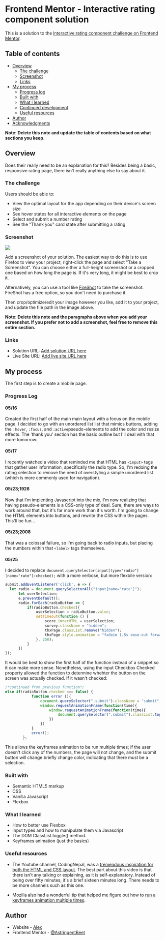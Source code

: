 # Frontend Mentor - Interactive rating component solution
This is a solution to the [Interactive rating component challenge on Frontend Mentor](https://www.frontendmentor.io/challenges/interactive-rating-component-koxpeBUmI).

## Table of contents

- [Overview](#overview)
  - [The challenge](#the-challenge)
  - [Screenshot](#screenshot)
  - [Links](#links)
- [My process](#my-process)
  - [Progress log](#progress-log)
  - [Built with](#built-with)
  - [What I learned](#what-i-learned)
  - [Continued development](#continued-development)
  - [Useful resources](#useful-resources)
- [Author](#author)
- [Acknowledgments](#acknowledgments)

**Note: Delete this note and update the table of contents based on what sections you keep.**

## Overview
Does their really need to be an explanation for this? Besides being a basic, responsive rating page, there isn't really anything else to say about it.

### The challenge

Users should be able to:

- View the optimal layout for the app depending on their device's screen size
- See hover states for all interactive elements on the page
- Select and submit a number rating
- See the "Thank you" card state after submitting a rating

### Screenshot

![](./screenshot.jpg)

Add a screenshot of your solution. The easiest way to do this is to use Firefox to view your project, right-click the page and select "Take a Screenshot". You can choose either a full-height screenshot or a cropped one based on how long the page is. If it's very long, it might be best to crop it.

Alternatively, you can use a tool like [FireShot](https://getfireshot.com/) to take the screenshot. FireShot has a free option, so you don't need to purchase it. 

Then crop/optimize/edit your image however you like, add it to your project, and update the file path in the image above.

**Note: Delete this note and the paragraphs above when you add your screenshot. If you prefer not to add a screenshot, feel free to remove this entire section.**

### Links

- Solution URL: [Add solution URL here](https://your-solution-url.com)
- Live Site URL: [Add live site URL here](https://your-live-site-url.com)

## My process
The first step is to create a mobile page.

### Progress Log

#### 05/16
Created the first half of the main main layout with a focus on the mobile page. I decided to go with an unordered list  list that mimics buttons, adding the `:hover`, `:focus`, and `:active`pseudo-elements to add the color and resize effects.
The 'thank you' section has the basic outline but I'll deal with that more tomorrow.

#### 05/17
I recently watched a video that reminded me that HTML has `<input>` tags that gather user information, specifically the radio type. So, I'm redoing the rating selection to remove the need of overstyling a simple unordered list (which is more commonly used for navigation).

#### 05/23;1926
Now that I'm implenting Javascript into the mix, I'm now realizing that having pseudo-elements is a CSS-only type of deal. Sure, there are ways to work around that, but it's far more work than it's worth. I'm going to change the HTML elements into buttons, and rewrite the CSS within the pages. This'll be fun...
#### 05/23;2008
That was a colossal failure, so I'm going back to radio inputs, but placing the numbers within that `<label>` tags themselves.

#### 05/25
I decided to replace `document.querySelector(input[type="radio"][name="rate"]:checked);` with a more verbose, but more flexbile version:
```js
submit.addEventListener('click', e => {
  let radio = document.querySelectorAll("input[name='rate']");
      let userSelection;
      e.preventDefault();
      radio.forEach(radioButton => {
          if(radioButton.checked){
              userSelection = radioButton.value;
              setTimeout(function () {
                  score.innerHTML = userSelection;
                  survey.className = "hidden";
                  thxPage.classList.remove("hidden");
                  thxPage.style.animation = "fadein 1.5s ease-out forwards";
              }, 250);
          }
      })
});
```
It would be best to show the first half of the function instead of a snippet so it can make more sense. Nonetheless, using the input Checkbox Checked property allowed the function to determine whehter the button on the screen was actually checked. If it wasn't checked:
```js
/*continued from previous function*/
else if(radioButton.checked === false) {
            function error (){
                document.querySelector(".submit").className = "submit";
                window.requestAnimationFrame(function(time){
                    window.requestAnimationFrame(function(time){
                        document.querySelector(".submit").classList.toggle("error")
                    })
                })
            }
            error();
        };
```
This allows the keyframes animation to be run multiple times; if the user doesn't click any of the numbers, the page will not change, and the submit button will change briefly change color, indicating that there must be a selection.

### Built with

- Semantic HTML5 markup
- CSS
- Vanilla Javascript
- Flexbox

### What I learned

- How to better use Flexbox
- Input types and how to manipulate them via Javascript
- The DOM ClassList.toggle() method.
- Keyframes animation (just the basics)


### Useful resources

- The Youtube channel, CodingNepal, was a [tremendous inspiration for both the HTML and CSS layout](https://www.youtube.com/watch?v=rw3eZ6XodN8). The best part about this video is that there isn't any talking or explaining, as it is self-explanatory. Instead of being over fifty minutes, it's a brief sixteen minutes long. There needs to be more channels such as this one.

- Mozilla also had a wonderful tip that helped me figure out how to [run a keyframes animation multiple times](https://developer.mozilla.org/en-US/docs/Web/CSS/CSS_Animations/Tips). 

## Author

- Website - [Alex](https://astringentbeet.github.io/ratingPage/)
- Frontend Mentor - [@AstringentBeet](https://www.frontendmentor.io/profile/AstringentBeet)

